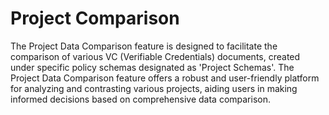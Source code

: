 # Project Comparison

The Project Data Comparison feature is designed to facilitate the comparison of various VC (Verifiable Credentials) documents, created under specific policy schemas designated as 'Project Schemas'. The Project Data Comparison feature offers a robust and user-friendly platform for analyzing and contrasting various projects, aiding users in making informed decisions based on comprehensive data comparison.

